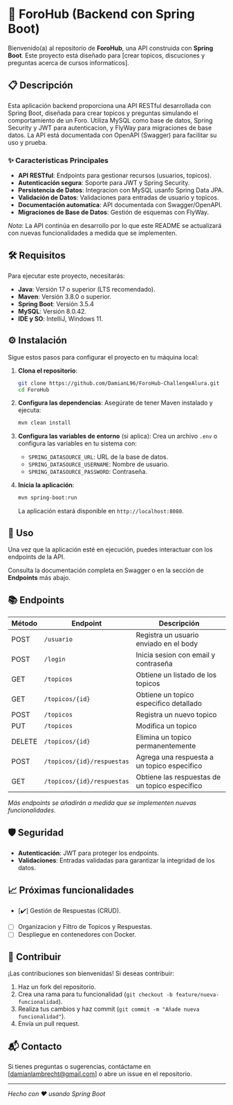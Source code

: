 # 🚀 ForoHub (Backend con Spring Boot)

Bienvenido(a) al repositorio de **ForoHub**, una API construida con **Spring Boot**. Este proyecto está diseñado para [crear topicos, discuciones y preguntas acerca de cursos informaticos].

## 📋 Descripción

Esta aplicación backend proporciona una API RESTful desarrollada con Spring Boot, diseñada para crear topicos y preguntas simulando el comportamiento de un Foro. Utiliza MySQL como base de datos, Spring Security y JWT para autenticacion, y FlyWay para migraciones de base datos. La API está documentada con OpenAPI (Swagger) para facilitar su uso y prueba.

### ✨ Características Principales
- **API RESTful**: Endpoints para gestionar recursos (usuarios, topicos).
- **Autenticación segura**: Soporte para JWT y Spring Security.
- **Persistencia de Datos**: Integracion con MySQL usanfo Spring Data JPA.
- **Validación de Datos**: Validaciones para entradas de usuario y topicos.
- **Documentación automatica**: API documentada con Swagger/OpenAPI.
- **Migraciones de Base de Datos**: Gestión de esquemas con FlyWay.

*Nota*: La API continúa en desarrollo por lo que este README se actualizará con nuevas funcionalidades a medida que se implementen.

## 🛠️ Requisitos

Para ejecutar este proyecto, necesitarás:

- **Java**: Versión 17 o superior (LTS recomendado).
- **Maven**: Versión 3.8.0 o superior.
- **Spring Boot**: Versión 3.5.4
- **MySQL**: Versión 8.0.42.
- **IDE y SO**: IntelliJ, Windows 11.

## ⚙️ Instalación

Sigue estos pasos para configurar el proyecto en tu máquina local:

1. **Clona el repositorio**:
   ```bash
   git clone https://github.com/DamianL96/ForoHub-ChallengeAlura.git
   cd ForoHub
   ```

2. **Configura las dependencias**:
   Asegúrate de tener Maven instalado y ejecuta:
   ```bash
   mvn clean install
   ```

3. **Configura las variables de entorno** (si aplica):
   Crea un archivo `.env` o configura las variables en tu sistema con:
   - `SPRING_DATASOURCE_URL`: URL de la base de datos.
   - `SPRING_DATASOURCE_USERNAME`: Nombre de usuario.
   - `SPRING_DATASOURCE_PASSWORD`: Contraseña.

4. **Inicia la aplicación**:
   ```bash
   mvn spring-boot:run
   ```

   La aplicación estará disponible en `http://localhost:8080`.

## 🚀 Uso

Una vez que la aplicación esté en ejecución, puedes interactuar con los endpoints de la API.

Consulta la documentación completa en Swagger o en la sección de **Endpoints** más abajo.

## 📚 Endpoints

| Método | Endpoint                  | Descripción                                    |
|--------|---------------------------|------------------------------------------------|
| POST   | `/usuario`                |Registra un usuario enviado en el body          |
| POST   | `/login`                  |Inicia sesion con email y contraseña            |
| GET    | `/topicos`                |Obtiene un listado de los topicos               |
| GET    | `/topicos/{id}`           |Obtiene un topico especifico detallado          |
| POST   | `/topicos`                |Registra un nuevo topico                        |   
| PUT    | `/topicos`                |Modifica un topico                              |
| DELETE | `/topicos/{id}`           |Elimina un topico permanentemente               |
| POST   | `/topicos/{id}/respuestas`|Agrega una respuesta a un topico especifico     |
| GET    | `/topicos/{id}/respuestas`|Obtiene las respuestas de un topico especifico  |

*Más endpoints se añadirán a medida que se implementen nuevas funcionalidades.*

## 🛡️ Seguridad

- **Autenticación**: JWT para proteger los endpoints.
- **Validaciones**: Entradas validadas para garantizar la integridad de los datos.

## 📈 Próximas funcionalidades

- [✔️] Gestión de Respuestas (CRUD).  
- [ ] Organizacion y Filtro de Topicos y Respuestas.
- [ ] Despliegue en contenedores con Docker.

## 🤝 Contribuir

¡Las contribuciones son bienvenidas! Si deseas contribuir:

1. Haz un fork del repositorio.
2. Crea una rama para tu funcionalidad (`git checkout -b feature/nueva-funcionalidad`).
3. Realiza tus cambios y haz commit (`git commit -m "Añade nueva funcionalidad"`).
4. Envía un pull request.

## 📬 Contacto

Si tienes preguntas o sugerencias, contáctame en [damianlambrecht@gmail.com] o abre un issue en el repositorio.

---

*Hecho con ❤️ usando Spring Boot*
